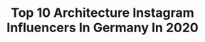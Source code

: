 ---
title: Top 10 Architecture Instagram Influencers In Germany In 2020
description: >-
  Find top architecture Instagram influencers in Germany in 2020. Most popular hashtags: #spring #flowers #springvibes #nature.
platform: Instagram
profiles:
  - username: "niklaskamp_"
    fullname: >-
      NIKLAS ©
    location: "Germany"
    followers: 3781
    engagement: 2648
    commentsToLikes: 0.070410
    id: ck13bp6h2why60i1972swdjbc
    verified: false
    hashtags: "#visual, #street, #allshooterz, #edgygrams"
  - username: "laracvic"
    fullname: >-
      𝐋𝐀𝐑𝐀 Č𝐎𝐕𝐈Ć
    location: "Germany"
    followers: 3225
    engagement: 4343
    commentsToLikes: 0.068863
    id: ck0tt8l061m780i199mz7v2cc
    verified: false
    hashtags: ""
  - username: "wohl.photography"
    fullname: >-
      
    location: "Germany"
    followers: 3236
    engagement: 2217
    commentsToLikes: 0.074320
    id: ck8t3qhnh43xp0j781yq0h9qx
    verified: false
    hashtags: "#urbanballet, #canonef1635f28ii, #urbanjungle, #colors"
  - username: "pssthannah"
    fullname: >-
      Hannah Schepmann
    location: "Germany"
    followers: 3480
    engagement: 3821
    commentsToLikes: 0.041525
    id: ck8tas5ussuej0j784tyxxobw
    verified: false
    hashtags: "#photography, #cafegram, #zadaaapp, #venedig"
  - username: "madskarlsson84"
    fullname: >-
      Robert H.
    location: "Germany"
    followers: 34407
    engagement: 620
    commentsToLikes: 0.024807
    id: ck0tyirm3n0210i19mkdayuvx
    verified: false
    hashtags: "#shirt, #socialdistancing, #men, #blue"
  - username: "shirin_noorbakhsh"
    fullname: >-
      Shirin Noorbakhsh
    location: "Germany"
    followers: 274761
    engagement: 639
    commentsToLikes: 0.012263
    id: ck5hpgd2hrbck0i11covn7pm0
    verified: false
    hashtags: "#stayhealthy, #wish, #hope, #children"
  - username: "mlsacbc"
    fullname: >-
      Melisa Cebeci
    location: "Germany"
    followers: 157940
    engagement: 456
    commentsToLikes: 0.010103
    id: ck0w57kxq2ago0i19n0ii7dqy
    verified: false
    hashtags: "#kenzoparfums, #devir"
  - username: "naciahmoreira"
    fullname: >-
      Naciah Moreira
    location: "Germany"
    followers: 2754
    engagement: 1218
    commentsToLikes: 0.068643
    id: ck5hptfqarxtm0i11uyo0onrk
    verified: false
    hashtags: "#filter, #birthdaygirl, #qaurantine, #mirror"
  - username: "sun_pitt"
    fullname: >-
      
    location: "Germany"
    followers: 5458
    engagement: 1734
    commentsToLikes: 0.106476
    id: ck0uaq4q7cv6b0i19tc837ojv
    verified: false
    hashtags: "#muscari, #citytrip, #tulpen, #anemone"
  - username: "manuela.zita.b"
    fullname: >-
      manuela
    location: "Germany"
    followers: 5843
    engagement: 3142
    commentsToLikes: 0.067970
    id: ck0tzcsw0pu9d0i19fmm8y8fl
    verified: false
    hashtags: "#traveltheworld, #smiling, #kesselliebe, #roof"
---